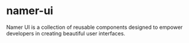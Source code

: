 # namer-ui
Namer UI is a collection of reusable components designed to empower developers in creating beautiful user interfaces.
